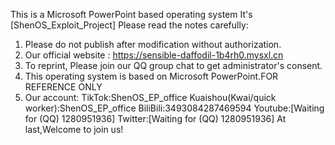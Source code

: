 This is a Microsoft PowerPoint based operating system
It's [ShenOS_Exploit_Project]
Please read the notes carefully:
1. Please do not publish after modification without authorization.
2. Our official website :  https://sensible-daffodil-1b4rh0.mysxl.cn
3. To reprint, Please join our QQ group chat to get administrator's consent.
4. This operating system is based on Microsoft PowerPoint.FOR REFERENCE ONLY
5. Our account:
   TikTok:ShenOS_EP_office
   Kuaishou(Kwai/quick worker):ShenOS_EP_office
   BiliBili:3493084287469594
   Youtube:[Waiting for (QQ) 1280951936]
   Twitter:[Waiting for (QQ) 1280951936]
At last,Welcome to join us!
